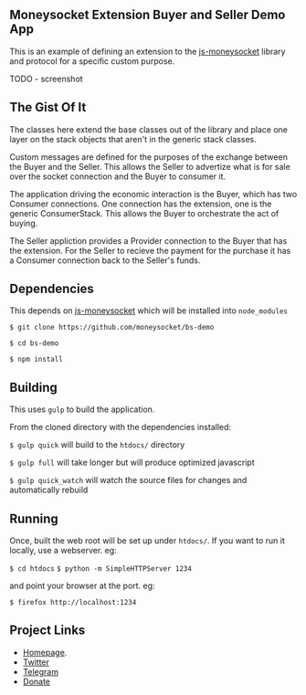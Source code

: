 Moneysocket Extension Buyer and Seller Demo App
-----

This is an example of defining an extension to the [js-moneysocket](https://github.com/moneysocket/js-moneysocket) library and protocol for a specific custom purpose.


TODO - screenshot


The Gist Of It
------------------------------------------------------------------------

The classes here extend the base classes out of the library and place one layer on the stack objects that aren't in the generic stack classes.

Custom messages are defined for the purposes of the exchange between the Buyer and the Seller. This allows the Seller to advertize what is for sale over the socket connection and the Buyer to consumer it.

The application driving the economic interaction is the Buyer, which has two Consumer connections. One connection has the extension, one is the generic ConsumerStack. This allows the Buyer to orchestrate the act of buying.

The Seller appliction provides a Provider connection to the Buyer that has the extension. For the Seller to recieve the payment for the purchase it has a Consumer connection back to the Seller's funds.


Dependencies
------------------------------------------------------------------------

This depends on [js-moneysocket](https://github.com/moneysocket/js-moneysocket) which will be installed into `node_modules`

`$ git clone https://github.com/moneysocket/bs-demo`

`$ cd bs-demo`

`$ npm install`

Building
------------------------------------------------------------------------

This uses `gulp` to build the application.

From the cloned directory with the dependencies installed:

`$ gulp quick` will build to the `htdocs/` directory

`$ gulp full` will take longer but will produce optimized javascript

`$ gulp quick_watch` will watch the source files for changes and automatically rebuild


Running
------------------------------------------------------------------------

Once, built the web root will be set up under `htdocs/`. If you want to run it locally, use a webserver. eg:

`$ cd htdocs`
`$ python -m SimpleHTTPServer 1234`

and point your browser at the port. eg:

`$ firefox http://localhost:1234`

Project Links
------------------------------------------------------------------------

- [Homepage](https://socket.money).
- [Twitter](https://twitter.com/moneysocket)
- [Telegram](https://t.me/moneysocket)
- [Donate](https://socket.money/#donate)
